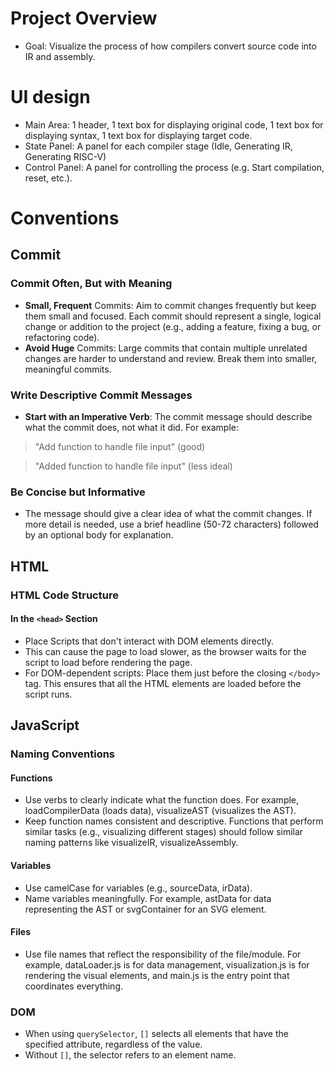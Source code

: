 # Project Overview
+ Goal: Visualize the process of how compilers convert source code into IR and assembly.

# UI design
+ Main Area: 1 header, 1 text box for displaying original code, 1 text box for displaying syntax, 1 text box for displaying target code.
+ State Panel: A panel for each compiler stage (Idle, Generating IR, Generating RISC-V)
+ Control Panel: A panel for controlling the process (e.g. Start compilation, reset, etc.).

# Conventions

## Commit 

### Commit Often, But with Meaning
+ **Small, Frequent** Commits: Aim to commit changes frequently but keep them small and focused. Each commit should represent a single, logical change or addition to the project (e.g., adding a feature, fixing a bug, or refactoring code).
+ **Avoid Huge** Commits: Large commits that contain multiple unrelated changes are harder to understand and review. Break them into smaller, meaningful commits.

### Write Descriptive Commit Messages
+ **Start with an Imperative Verb**: The commit message should describe what the commit does, not what it did. For example:
> "Add function to handle file input" (good)

> "Added function to handle file input" (less ideal)

### Be Concise but Informative
+ The message should give a clear idea of what the commit changes. If more detail is needed, use a brief headline (50-72 characters) followed by an optional body for explanation.


## HTML

### HTML Code Structure

#### In the `<head>` Section
+ Place Scripts that don't interact with DOM elements directly.
+ This can cause the page to load slower, as the browser waits for the script to load before rendering the page.
+ For DOM-dependent scripts: Place them just before the closing `</body>` tag. This ensures that all the HTML elements are loaded before the script runs.

## JavaScript

### Naming Conventions

#### Functions
+ Use verbs to clearly indicate what the function does. For example, loadCompilerData (loads data), visualizeAST (visualizes the AST).
+ Keep function names consistent and descriptive. Functions that perform similar tasks (e.g., visualizing different stages) should follow similar naming patterns like visualizeIR, visualizeAssembly.

#### Variables
+ Use camelCase for variables (e.g., sourceData, irData).
+ Name variables meaningfully. For example, astData for data representing the AST or svgContainer for an SVG element.

#### Files
+ Use file names that reflect the responsibility of the file/module. For example, dataLoader.js is for data management, visualization.js is for rendering the visual elements, and main.js is the entry point that coordinates everything.


### DOM
+ When using `querySelector`, `[]` selects all elements that have the specified attribute, regardless of the value.
+ Without `[]`, the selector refers to an element name.